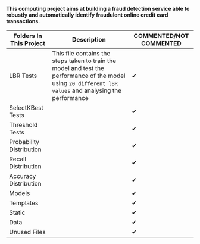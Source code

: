 **This computing project aims at building a fraud detection service able to robustly and automatically identify fraudulent online credit card transactions.**

| **Folders In This Project** |**Description** |**COMMENTED/NOT COMMENTED** |
| --- | --- | --- |
|LBR Tests |This file contains the steps taken to train the model and test the performance of the model using `20 different lBR values` and analysing the performance| ✔ |
|SelectKBest Tests| | ✔ |
|Threshold Tests | | ✔ |
|Probability Distribution | | ✔ |
|Recall Distribution | | ✔ |
|Accuracy Distribution | | ✔ |
|Models | | ✔ |
|Templates | | ✔ |
|Static | | ✔ |
|Data| | ✔ |
|Unused Files | | ✔ |